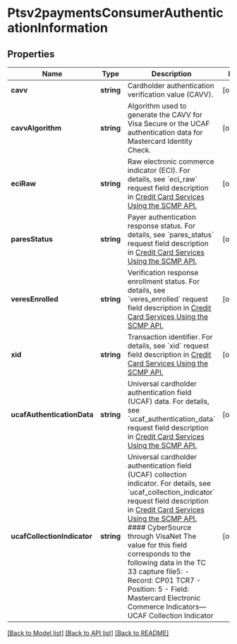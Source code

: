 # Ptsv2paymentsConsumerAuthenticationInformation

## Properties
Name | Type | Description | Notes
------------ | ------------- | ------------- | -------------
**cavv** | **string** | Cardholder authentication verification value (CAVV). | [optional] 
**cavvAlgorithm** | **string** | Algorithm used to generate the CAVV for Visa Secure or the UCAF authentication data for Mastercard Identity Check. | [optional] 
**eciRaw** | **string** | Raw electronic commerce indicator (ECI).  For details, see &#x60;eci_raw&#x60; request field description in [Credit Card Services Using the SCMP API.](https://apps.cybersource.com/library/documentation/dev_guides/CC_Svcs_SCMP_API/html/wwhelp/wwhimpl/js/html/wwhelp.htm) | [optional] 
**paresStatus** | **string** | Payer authentication response status.  For details, see &#x60;pares_status&#x60; request field description in [Credit Card Services Using the SCMP API.](https://apps.cybersource.com/library/documentation/dev_guides/CC_Svcs_SCMP_API/html/wwhelp/wwhimpl/js/html/wwhelp.htm) | [optional] 
**veresEnrolled** | **string** | Verification response enrollment status.  For details, see &#x60;veres_enrolled&#x60; request field description in [Credit Card Services Using the SCMP API.](https://apps.cybersource.com/library/documentation/dev_guides/CC_Svcs_SCMP_API/html/wwhelp/wwhimpl/js/html/wwhelp.htm) | [optional] 
**xid** | **string** | Transaction identifier.  For details, see &#x60;xid&#x60; request field description in [Credit Card Services Using the SCMP API.](https://apps.cybersource.com/library/documentation/dev_guides/CC_Svcs_SCMP_API/html/wwhelp/wwhimpl/js/html/wwhelp.htm) | [optional] 
**ucafAuthenticationData** | **string** | Universal cardholder authentication field (UCAF) data.  For details, see &#x60;ucaf_authentication_data&#x60; request field description in [Credit Card Services Using the SCMP API.](https://apps.cybersource.com/library/documentation/dev_guides/CC_Svcs_SCMP_API/html/wwhelp/wwhimpl/js/html/wwhelp.htm) | [optional] 
**ucafCollectionIndicator** | **string** | Universal cardholder authentication field (UCAF) collection indicator.  For details, see &#x60;ucaf_collection_indicator&#x60; request field description in [Credit Card Services Using the SCMP API.](https://apps.cybersource.com/library/documentation/dev_guides/CC_Svcs_SCMP_API/html/wwhelp/wwhimpl/js/html/wwhelp.htm)  #### CyberSource through VisaNet The value for this field corresponds to the following data in the TC 33 capture file5: - Record: CP01 TCR7 - Position: 5 - Field: Mastercard Electronic Commerce Indicators—UCAF Collection Indicator | [optional] 

[[Back to Model list]](../README.md#documentation-for-models) [[Back to API list]](../README.md#documentation-for-api-endpoints) [[Back to README]](../README.md)


